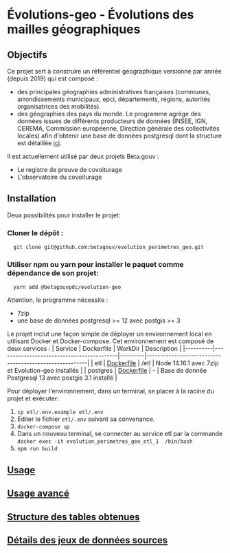 # Évolutions-geo - Évolutions des mailles géographiques

## Objectifs

Ce projet sert à construire un référentiel géographique versionné par année (depuis 2019) qui est composé :
- des principales géographies administratives françaises (communes, arrondissements municipaux, epci, départements, régions, autorités organisatrices des mobilités).
- des géographies des pays du monde.
Le programme agrége des données issues de différents producteurs de données (INSEE, IGN, CEREMA, Commission européenne, Direction générale des collectivités locales) afin d'obtenir une base de données postgresql dont la structure est détaillée [ici](/docs/datastructure.md).

Il est actuellement utilisé par deux projets Beta.gouv :
- Le registre de preuve de covoiturage
- L'observatoire du covoiturage

## Installation
Deux possibilités pour installer le projet:
### Cloner le dépôt : 
```shell
  git clone git@github.com:betagouv/evolution_perimetres_geo.git
```

### Utiliser npm ou yarn pour installer le paquet comme dépendance de son projet:
```shell
  yarn add @betagouvpdc/evolution-geo
```

Attention, le programme nécessite :
- 7zip
- une base de données postgresql >= 12 avec postgis >= 3

Le projet inclut une façon simple de déployer un environnement local en utilisant Docker et Docker-compose.
Cet environnement est composé de deux services :
| Service  | Dockerfile                                | WorkDir | Description                                            |
|----------|-------------------------------------------|---------|--------------------------------------------------------|
| etl      | [Dockerfile](/docker/etl/Dockerfile)      | /etl    | Node 14.16.1 avec 7zip et Evolution-geo installés      |
| postgres | [Dockerfile](/docker/postgres/Dockerfile) |    -    | Base de donnée Postgresql 13 avec postgis 3.1 installé |

Pour déployer l'environnement, dans un terminal, se placer à la racine du projet et exécuter:
1. `cp etl/.env.example etl/.env`
2. Editer le fichier `etl/.env` suivant sa convenance.
3. `docker-compose up`
4. Dans un nouveau terminal, se connecter au service etl par la commande `docker exec -it evolution_perimetres_geo_etl_1  /bin/bash`
5. `npm run build`


## [Usage](/docs/usage.md)
## [Usage avancé](/docs/advanced.md)
## [Structure des tables obtenues](/docs/datastructure.md)
## [Détails des jeux de données sources](/docs/datasets.md)